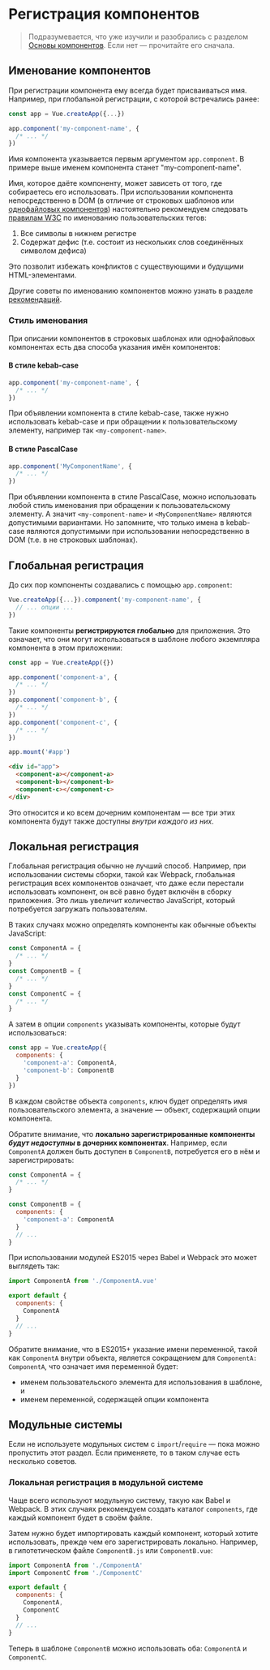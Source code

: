 # Регистрация компонентов

> Подразумевается, что уже изучили и разобрались с разделом [Основы компонентов](component-basics.md). Если нет — прочитайте его сначала.

## Именование компонентов

При регистрации компонента ему всегда будет присваиваться имя. Например, при глобальной регистрации, с которой встречались ранее:

```js
const app = Vue.createApp({...})

app.component('my-component-name', {
  /* ... */
})
```

Имя компонента указывается первым аргументом `app.component`. В примере выше именем компонента станет "my-component-name".

Имя, которое даёте компоненту, может зависеть от того, где собираетесь его использовать. При использовании компонента непосредственно в DOM (в отличие от строковых шаблонов или [однофайловых компонентов](../guide/single-file-component.md)) настоятельно рекомендуем следовать [правилам W3C](https://html.spec.whatwg.org/multipage/custom-elements.html#valid-custom-element-name) по именованию пользовательских тегов:

1. Все символы в нижнем регистре
2. Содержат дефис (т.е. состоит из нескольких слов соединённых символом дефиса)

Это позволит избежать конфликтов с существующими и будущими HTML-элементами.

Другие советы по именованию компонентов можно узнать в разделе [рекомендаций](../style-guide/#именование-базовых-компонентов-настоятельно-рекомендуется).

### Стиль именования

При описании компонентов в строковых шаблонах или однофайловых компонентах есть два способа указания имён компонентов:

#### В стиле kebab-case

```js
app.component('my-component-name', {
  /* ... */
})
```

При объявлении компонента в стиле kebab-case, также нужно использовать kebab-case и при обращении к пользовательскому элементу, например так `<my-component-name>`.

#### В стиле PascalCase

```js
app.component('MyComponentName', {
  /* ... */
})
```

При объявлении компонента в стиле PascalCase, можно использовать любой стиль именования при обращении к пользовательскому элементу. А значит `<my-component-name>` и `<MyComponentName>` являются допустимыми вариантами. Но запомните, что только имена в kebab-case являются допустимыми при использовании непосредственно в DOM (т.е. в не строковых шаблонах).

## Глобальная регистрация

До сих пор компоненты создавались с помощью `app.component`:

```js
Vue.createApp({...}).component('my-component-name', {
  // ... опции ...
})
```

Такие компоненты **регистрируются глобально** для приложения. Это означает, что они могут использоваться в шаблоне любого экземпляра компонента в этом приложении:

```js
const app = Vue.createApp({})

app.component('component-a', {
  /* ... */
})
app.component('component-b', {
  /* ... */
})
app.component('component-c', {
  /* ... */
})

app.mount('#app')
```

```html
<div id="app">
  <component-a></component-a>
  <component-b></component-b>
  <component-c></component-c>
</div>
```

Это относится и ко всем дочерним компонентам — все три этих компонента будут также доступны _внутри каждого из них_.

## Локальная регистрация

Глобальная регистрация обычно не лучший способ. Например, при использовании системы сборки, такой как Webpack, глобальная регистрация всех компонентов означает, что даже если перестали использовать компонент, он всё равно будет включён в сборку приложения. Это лишь увеличит количество JavaScript, который потребуется загружать пользователям.

В таких случаях можно определять компоненты как обычные объекты JavaScript:

```js
const ComponentA = {
  /* ... */
}
const ComponentB = {
  /* ... */
}
const ComponentC = {
  /* ... */
}
```

А затем в опции `components` указывать компоненты, которые будут использоваться:

```js
const app = Vue.createApp({
  components: {
    'component-a': ComponentA,
    'component-b': ComponentB
  }
})
```

В каждом свойстве объекта `components`, ключ будет определять имя пользовательского элемента, а значение — объект, содержащий опции компонента.

Обратите внимание, что **локально зарегистрированные компоненты _будут недоступны_ в дочерних компонентах**. Например, если `ComponentA` должен быть доступен в `ComponentB`, потребуется его в нём и зарегистрировать:

```js
const ComponentA = {
  /* ... */
}

const ComponentB = {
  components: {
    'component-a': ComponentA
  }
  // ...
}
```

При использовании модулей ES2015 через Babel и Webpack это может выглядеть так:

```js
import ComponentA from './ComponentA.vue'

export default {
  components: {
    ComponentA
  }
  // ...
}
```

Обратите внимание, что в ES2015+ указание имени переменной, такой как `ComponentA` внутри объекта, является сокращением для `ComponentA: ComponentA`, что означает имя переменной будет:

- именем пользовательского элемента для использования в шаблоне, и
- именем переменной, содержащей опции компонента

## Модульные системы

Если не используете модульных систем с `import`/`require` — пока можно пропустить этот раздел. Если применяете, то в таком случае есть несколько советов.

### Локальная регистрация в модульной системе

Чаще всего используют модульную систему, такую как Babel и Webpack. В этих случаях рекомендуем создать каталог `components`, где каждый компонент будет в своём файле.

Затем нужно будет импортировать каждый компонент, который хотите использовать, прежде чем его зарегистрировать локально. Например, в гипотетическом файле `ComponentB.js` или `ComponentB.vue`:

```js
import ComponentA from './ComponentA'
import ComponentC from './ComponentC'

export default {
  components: {
    ComponentA,
    ComponentC
  }
  // ...
}
```

Теперь в шаблоне `ComponentB` можно использовать оба: `ComponentA` и `ComponentC`.
